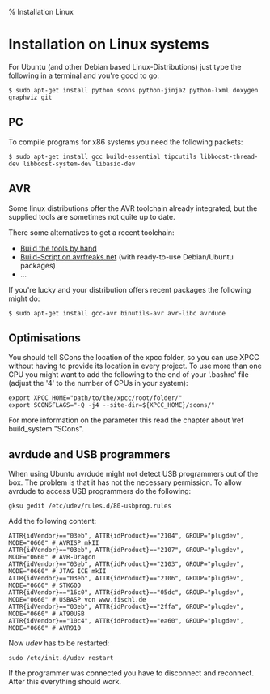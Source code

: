 % Installation Linux


Installation on Linux systems
=============================

For Ubuntu (and other Debian based Linux-Distributions) just type the 
following in a terminal and you're good to go:

	$ sudo apt-get install python scons python-jinja2 python-lxml doxygen graphviz git


PC
--

To compile programs for x86 systems you need the following packets:

	$ sudo apt-get install gcc build-essential tipcutils libboost-thread-dev libboost-system-dev libasio-dev


AVR
---

Some linux distributions offer the AVR toolchain already integrated, but
the supplied tools are sometimes not quite up to date.

There some alternatives to get a recent toolchain:
- <a href="http://avr-libc.nongnu.org/user-manual/install_tools.html">Build the tools by hand</a>
- <a href="http://www.avrfreaks.net/index.php?name=PNphpBB2&file=viewtopic&t=95328&start=0">Build-Script on avrfreaks.net</a>
  (with ready-to-use Debian/Ubuntu packages)
- ...

If you're lucky and your distribution offers recent packages the following might do:

	$ sudo apt-get install gcc-avr binutils-avr avr-libc avrdude


Optimisations
-------------

You should tell SCons the location of the xpcc folder, so you can use XPCC without having to provide its location in every project.
To use more than one CPU you might want to add the following to the end of your
'.bashrc' file (adjust the '4' to the number of CPUs in your system):

	export XPCC_HOME="path/to/the/xpcc/root/folder/"
	export SCONSFLAGS="-Q -j4 --site-dir=${XPCC_HOME}/scons/"

For more information on the parameter this read the chapter about
\ref build_system "SCons".


avrdude and USB programmers
---------------------------

When using Ubuntu avrdude might not detect USB programmers out of the box. The
problem is that it has not the necessary permission. To allow avrdude to access
USB programmers do the following:

	gksu gedit /etc/udev/rules.d/80-usbprog.rules

Add the following content:

	ATTR{idVendor}=="03eb", ATTR{idProduct}=="2104", GROUP="plugdev", MODE="0660" # AVRISP mkII
	ATTR{idVendor}=="03eb", ATTR{idProduct}=="2107", GROUP="plugdev", MODE="0660" # AVR-Dragon
	ATTR{idVendor}=="03eb", ATTR{idProduct}=="2103", GROUP="plugdev", MODE="0660" # JTAG ICE mkII
	ATTR{idVendor}=="03eb", ATTR{idProduct}=="2106", GROUP="plugdev", MODE="0660" # STK600
	ATTR{idVendor}=="16c0", ATTR{idProduct}=="05dc", GROUP="plugdev", MODE="0660" # USBASP von www.fischl.de
	ATTR{idVendor}=="03eb", ATTR{idProduct}=="2ffa", GROUP="plugdev", MODE="0660" # AT90USB
	ATTR{idVendor}=="10c4", ATTR{idProduct}=="ea60", GROUP="plugdev", MODE="0660" # AVR910

Now *udev* has to be restarted:

	sudo /etc/init.d/udev restart

If the programmer was connected you have to disconnect and reconnect. After
this everything should work.
